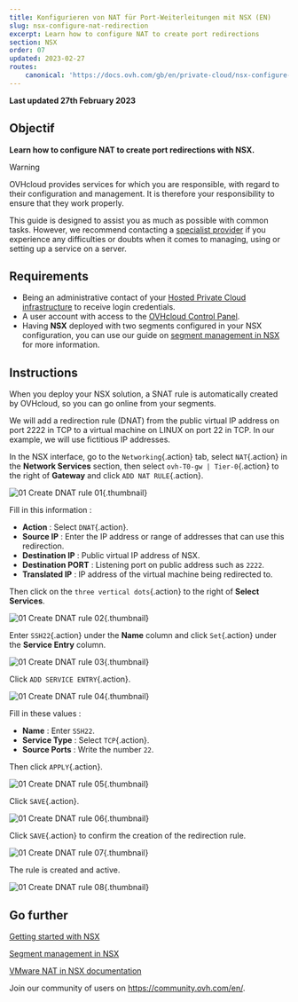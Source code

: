 ```yaml
---
title: Konfigurieren von NAT für Port-Weiterleitungen mit NSX (EN)
slug: nsx-configure-nat-redirection
excerpt: Learn how to configure NAT to create port redirections
section: NSX
order: 07
updated: 2023-02-27
routes:
    canonical: 'https://docs.ovh.com/gb/en/private-cloud/nsx-configure-nat-redirection/'
---
```


**Last updated 27th February 2023**

## Objectif

**Learn how to configure NAT to create port redirections with NSX.**

> [!warning]
> OVHcloud provides services for which you are responsible, with regard to their configuration and management. It is therefore your responsibility to ensure that they work properly.
>
> This guide is designed to assist you as much as possible with common tasks. However, we recommend contacting a [specialist provider](https://partner.ovhcloud.com/en-gb/) if you experience any difficulties or doubts when it comes to managing, using or setting up a service on a server.
>

## Requirements

- Being an administrative contact of your [Hosted Private Cloud infrastructure](https://www.ovhcloud.com/de/enterprise/products/hosted-private-cloud/) to receive login credentials.
- A user account with access to the [OVHcloud Control Panel](https://www.ovh.com/auth/?action=gotomanager&from=https://www.ovh.de/&ovhSubsidiary=de).
- Having **NSX** deployed with two segments configured in your NSX configuration, you can use our guide on [segment management in NSX](https://docs.ovh.com/de/private-cloud/nsx-segment-management/) for more information.

## Instructions

When you deploy your NSX solution, a SNAT rule is automatically created by OVHcloud, so you can go online from your segments.

We will add a redirection rule (DNAT) from the public virtual IP address on port 2222 in TCP to a virtual machine on LINUX on port 22 in TCP. In our example, we will use fictitious IP addresses.

In the NSX interface, go to the `Networking`{.action} tab, select `NAT`{.action} in the **Network Services** section, then select `ovh-T0-gw | Tier-0`{.action} to the right of **Gateway** and click `ADD NAT RULE`{.action}.

![01 Create DNAT rule 01](images/01-create-dnat-rules01.png){.thumbnail}

Fill in this information :

- **Action** : Select `DNAT`{.action}.
- **Source IP** : Enter the IP address or range of addresses that can use this redirection.
- **Destination IP** : Public virtual IP address of NSX.
- **Destination PORT** : Listening port on public address such as `2222`.
- **Translated IP** : IP address of the virtual machine being redirected to.

Then click on the `three vertical dots`{.action} to the right of **Select Services**.

![01 Create DNAT rule 02](images/01-create-dnat-rules02.png){.thumbnail}

Enter `SSH22`{.action} under the **Name** column and click `Set`{.action} under the **Service Entry** column.

![01 Create DNAT rule 03](images/01-create-dnat-rules03.png){.thumbnail}

Click `ADD SERVICE ENTRY`{.action}.

![01 Create DNAT rule 04](images/01-create-dnat-rules04.png){.thumbnail}

Fill in these values :

- **Name** : Enter `SSH22`.
- **Service Type** : Select `TCP`{.action}.
- **Source Ports** : Write the number `22`.

Then click `APPLY`{.action}.

![01 Create DNAT rule 05](images/01-create-dnat-rules05.png){.thumbnail}

Click `SAVE`{.action}.

![01 Create DNAT rule 06](images/01-create-dnat-rules06.png){.thumbnail}

Click `SAVE`{.action} to confirm the creation of the redirection rule.

![01 Create DNAT rule 07](images/01-create-dnat-rules07.png){.thumbnail}

The rule is created and active.

![01 Create DNAT rule 08](images/01-create-dnat-rules08.png){.thumbnail}

## Go further <a name="gofurther"></a>

[Getting started with NSX](https://docs.ovh.com/de/private-cloud/nsx-first-steps/)

[Segment management in NSX](https://docs.ovh.com/de/private-cloud/nsx-segment-management/)

[VMware NAT in NSX documentation](https://docs.vmware.com/en/VMware-NSX-T-Data-Center/3.2/administration/GUID-7AD2C384-4303-4D6C-A44A-DEF45AA18A92.html)

Join our community of users on <https://community.ovh.com/en/>.
